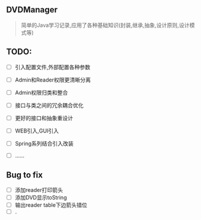 ## DVDManager
> 简单的Java学习记录,应用了各种基础知识(封装,继承,抽象,设计原则,设计模式等)

## TODO:
- [ ] 引入配置文件,外部配置各种参数
- [ ] Admin和Reader权限更清晰分离
- [ ] Admin权限归类和整合
- [ ] 接口与类之间的冗余耦合优化
- [ ] 更好的接口和抽象重设计
- [ ] WEB引入,GUI引入
- [ ] Spring系列结合引入改装
- [ ] ......


## Bug to fix
- [ ] 添加reader打印箭头
- [ ] 添加DVD显示toString
- [ ] 输出reader table下边箭头错位
- [ ] .
